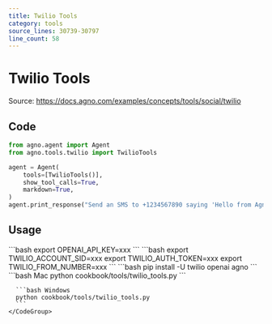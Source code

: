 ```yaml
---
title: Twilio Tools
category: tools
source_lines: 30739-30797
line_count: 58
---
```


# Twilio Tools
Source: https://docs.agno.com/examples/concepts/tools/social/twilio



## Code

```python cookbook/tools/twilio_tools.py
from agno.agent import Agent
from agno.tools.twilio import TwilioTools

agent = Agent(
    tools=[TwilioTools()],
    show_tool_calls=True,
    markdown=True,
)
agent.print_response("Send an SMS to +1234567890 saying 'Hello from Agno!'")
```

## Usage

<Steps>
  <Snippet file="create-venv-step.mdx" />

  <Step title="Set your API key">
    ```bash
    export OPENAI_API_KEY=xxx
    ```
  </Step>

  <Step title="Set your Twilio credentials">
    ```bash
    export TWILIO_ACCOUNT_SID=xxx
    export TWILIO_AUTH_TOKEN=xxx
    export TWILIO_FROM_NUMBER=xxx
    ```
  </Step>

  <Step title="Install libraries">
    ```bash
    pip install -U twilio openai agno
    ```
  </Step>

  <Step title="Run Agent">
    <CodeGroup>
      ```bash Mac
      python cookbook/tools/twilio_tools.py
      ```

      ```bash Windows
      python cookbook/tools/twilio_tools.py
      ```
    </CodeGroup>
  </Step>
</Steps>


